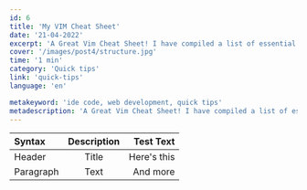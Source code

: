 ```yaml
---
id: 6
title: 'My VIM Cheat Sheet'
date: '21-04-2022'
excerpt: 'A Great Vim Cheat Sheet! I have compiled a list of essential Vim commands that I use every day.'
cover: '/images/post4/structure.jpg'
time: '1 min'
category: 'Quick tips'
link: 'quick-tips'
language: 'en'

metakeyword: 'ide code, web development, quick tips'
metadescription: 'A Great Vim Cheat Sheet! I have compiled a list of essential Vim commands that I use every day.'
---
```


| Syntax    | Description |   Test Text |
| :-------- | :---------: | ----------: |
| Header    |    Title    | Here's this |
| Paragraph |    Text     |    And more |
